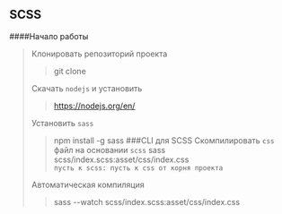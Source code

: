 ## SCSS
####Начало работы
>Клонировать репозиторий проекта
>> git clone
> 
>Скачать `nodejs` и установить
>> https://nodejs.org/en/
> 
> Установить `sass`
>> npm install -g sass
###CLI для SCSS
>Скомпилировать `css` файл на основании `scss`
>> sass scss/index.scss:asset/css/index.css <br>`пусть к scss: пусть к css от корня проекта`
> 
> Автоматическая компиляция
>> sass --watch scss/index.scss:asset/css/index.css
